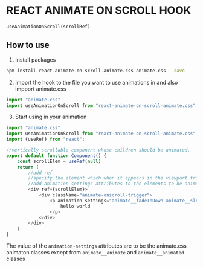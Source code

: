 # REACT ANIMATE ON SCROLL HOOK

`useAnimationOnScroll(scrollRef)`

## How to use

1. Install packages
```bash
npm install react-animate-on-scroll-animate.css animate.css --save
```
2. Import the hook to the file you want to use animations in and also impport animate.css

```javascript
import "animate.css"
import useAnimationOnScroll from "react-animate-on-scroll-animate.css"
```

3. Start using in your animation

```javascript
import "animate.css"
import useAnimationOnScroll from "react-animate-on-scroll-animate.css"
import {useRef} from "react";

//vertically scrollable component whose children should be animated.
export default function Component() {
    const scrollElem = useRef(null)
    return (
        //add ref
        //specify the element which when it appears in the viewport triggers the animation
        //add animation-settings attributes to the elements to be animated.
        <div ref={scrollElem}>
            <div className="animate-onscroll-trigger">
                <p animation-settings="animate__fadeInDown animate__slower">
                    hello world
                </p>
            </div>
        </div>
    )
}
```

The value of the `animation-settings` attributes are to be the animate.css animaton classes except from `animate__animate` and `animate__animated` classes